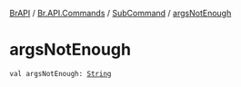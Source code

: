 [BrAPI](../../index.md) / [Br.API.Commands](../index.md) / [SubCommand](index.md) / [argsNotEnough](./args-not-enough.md)

# argsNotEnough

`val argsNotEnough: `[`String`](https://kotlinlang.org/api/latest/jvm/stdlib/kotlin/-string/index.html)